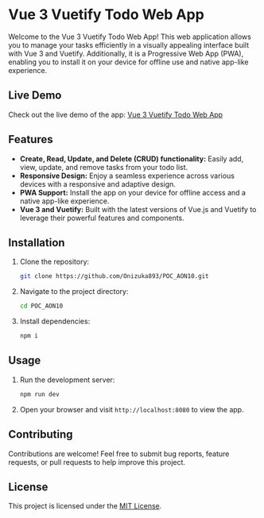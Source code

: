 # Vue 3 Vuetify Todo Web App

Welcome to the Vue 3 Vuetify Todo Web App! This web application allows you to manage your tasks efficiently in a visually appealing interface built with Vue 3 and Vuetify. Additionally, it is a Progressive Web App (PWA), enabling you to install it on your device for offline use and native app-like experience.

## Live Demo

Check out the live demo of the app: [Vue 3 Vuetify Todo Web App](https://todo-aon10.netlify.app/)

## Features

- **Create, Read, Update, and Delete (CRUD) functionality:** Easily add, view, update, and remove tasks from your todo list.
- **Responsive Design:** Enjoy a seamless experience across various devices with a responsive and adaptive design.
- **PWA Support:** Install the app on your device for offline access and a native app-like experience.
- **Vue 3 and Vuetify:** Built with the latest versions of Vue.js and Vuetify to leverage their powerful features and components.

## Installation

1. Clone the repository:

   ```bash
   git clone https://github.com/Onizuka893/POC_AON10.git
   ```

2. Navigate to the project directory:

   ```bash
   cd POC_AON10
   ```

3. Install dependencies:

   ```bash
   npm i
   ```

## Usage

1. Run the development server:

   ```bash
   npm run dev
   ```

2. Open your browser and visit `http://localhost:8080` to view the app.

## Contributing

Contributions are welcome! Feel free to submit bug reports, feature requests, or pull requests to help improve this project.

## License

This project is licensed under the [MIT License](LICENSE).
